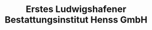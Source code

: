 ---
title: "Erstes Ludwigshafener Bestattungsinstitut Henss GmbH"
url: /ludwigshafen-am-rhein/erstes-ludwigshafener-bestattungsinstitut-henss-gmbh/
shop: Bestattungen
---